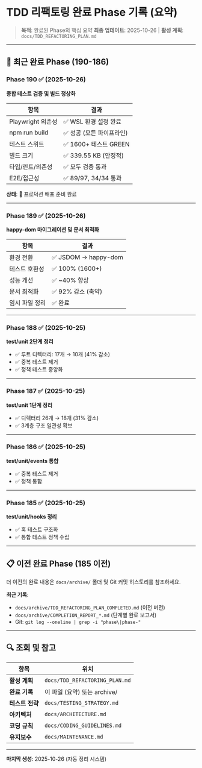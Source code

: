 # TDD 리팩토링 완료 Phase 기록 (요약)

> **목적**: 완료된 Phase의 핵심 요약 **최종 업데이트**: 2025-10-26 | **활성
> 계획**: `docs/TDD_REFACTORING_PLAN.md`

---

## 🎯 최근 완료 Phase (190-186)

### Phase 190 ✅ (2025-10-26)

**종합 테스트 검증 및 빌드 정상화**

| 항목              | 결과                      |
| ----------------- | ------------------------- |
| Playwright 의존성 | ✅ WSL 환경 설정 완료     |
| npm run build     | ✅ 성공 (모든 파이프라인) |
| 테스트 스위트     | ✅ 1600+ 테스트 GREEN     |
| 빌드 크기         | ✅ 339.55 KB (안정적)     |
| 타입/린트/의존성  | ✅ 모두 검증 통과         |
| E2E/접근성        | ✅ 89/97, 34/34 통과      |

**상태**: 🚀 프로덕션 배포 준비 완료

---

### Phase 189 ✅ (2025-10-26)

**happy-dom 마이그레이션 및 문서 최적화**

| 항목           | 결과                 |
| -------------- | -------------------- |
| 환경 전환      | ✅ JSDOM → happy-dom |
| 테스트 호환성  | ✅ 100% (1600+)      |
| 성능 개선      | ✅ ~40% 향상         |
| 문서 최적화    | ✅ 92% 감소 (축약)   |
| 임시 파일 정리 | ✅ 완료              |

---

### Phase 188 ✅ (2025-10-25)

**test/unit 2단계 정리**

- ✅ 루트 디렉터리: 17개 → 10개 (41% 감소)
- ✅ 중복 테스트 제거
- ✅ 정책 테스트 중앙화

---

### Phase 187 ✅ (2025-10-25)

**test/unit 1단계 정리**

- ✅ 디렉터리 26개 → 18개 (31% 감소)
- ✅ 3계층 구조 일관성 확보

---

### Phase 186 ✅ (2025-10-25)

**test/unit/events 통합**

- ✅ 중복 테스트 제거
- ✅ 정책 통합

---

### Phase 185 ✅ (2025-10-25)

**test/unit/hooks 정리**

- ✅ 훅 테스트 구조화
- ✅ 통합 테스트 정책 수립

---

## 📋 이전 완료 Phase (185 이전)

더 이전의 완료 내용은 `docs/archive/` 폴더 및 Git 커밋 히스토리를 참조하세요.

**최근 기록**:

- `docs/archive/TDD_REFACTORING_PLAN_COMPLETED.md` (이전 버전)
- `docs/archive/COMPLETION_REPORT_*.md` (단계별 완료 보고서)
- Git: `git log --oneline | grep -i "phase\|phase-"`

---

## 🔍 조회 및 참고

| 항목            | 위치                           |
| --------------- | ------------------------------ |
| **활성 계획**   | `docs/TDD_REFACTORING_PLAN.md` |
| **완료 기록**   | 이 파일 (요약) 또는 archive/   |
| **테스트 전략** | `docs/TESTING_STRATEGY.md`     |
| **아키텍처**    | `docs/ARCHITECTURE.md`         |
| **코딩 규칙**   | `docs/CODING_GUIDELINES.md`    |
| **유지보수**    | `docs/MAINTENANCE.md`          |

---

**마지막 생성**: 2025-10-26 (자동 정리 시스템)
